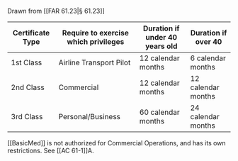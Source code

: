 Drawn from [[FAR 61.23|§ 61.23]]

| Certificate Type | Require to exercise which privileges | Duration if under 40 years old | Duration if over 40 |
| ---------------- | ------------------------------------ | ------------------------------ | -------------------- |
| 1st Class        | Airline Transport Pilot              | 12 calendar months             | 6 calendar months    |
| 2nd Class        | Commercial                           | 12 calendar months             | 12 calendar months   |
| 3rd Class        | Personal/Business                    | 60 calendar months             | 24 calendar months   |

[[BasicMed]] is not authorized for Commercial Operations, and has its own restrictions.  See [[AC 61-1]]A.
